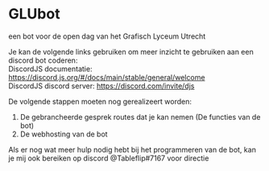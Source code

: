 # GLUbot
een bot voor de open dag van het Grafisch Lyceum Utrecht <br>

Je kan de volgende links gebruiken om meer inzicht te gebruiken aan een discord bot coderen: <br>
DiscordJS documentatie: https://discord.js.org/#/docs/main/stable/general/welcome <br>
DiscordJS discord server: https://discord.com/invite/djs <br>

De volgende stappen moeten nog gerealizeert worden: <br>
1. De gebrancheerde gesprek routes dat je kan nemen (De functies van de bot) <br>
2. De webhosting van de bot

Als er nog wat meer hulp nodig hebt bij het programmeren van de bot, kan je mij ook bereiken op discord @Tableflip#7167 voor directie
